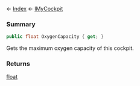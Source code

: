 ← [Index](Api-Index) ← [IMyCockpit](Sandbox.ModAPI.Ingame.IMyCockpit)

### Summary

```csharp
public float OxygenCapacity { get; }
```

Gets the maximum oxygen capacity of this cockpit.

### Returns

[float](https://docs.microsoft.com/en-us/dotnet/api/system.single?view=netframework-4.6)

